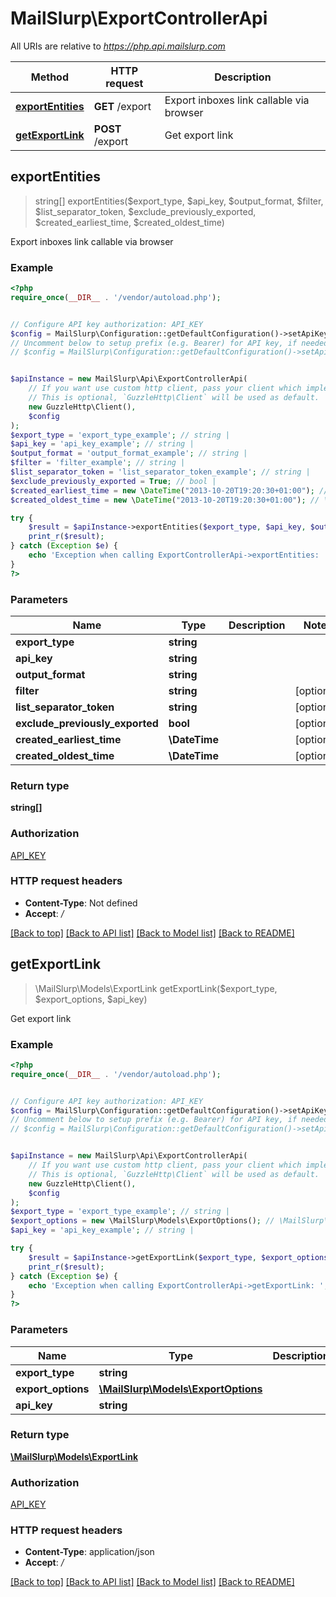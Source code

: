 # MailSlurp\ExportControllerApi

All URIs are relative to *https://php.api.mailslurp.com*

Method | HTTP request | Description
------------- | ------------- | -------------
[**exportEntities**](ExportControllerApi#exportEntities) | **GET** /export | Export inboxes link callable via browser
[**getExportLink**](ExportControllerApi#getExportLink) | **POST** /export | Get export link



## exportEntities

> string[] exportEntities($export_type, $api_key, $output_format, $filter, $list_separator_token, $exclude_previously_exported, $created_earliest_time, $created_oldest_time)

Export inboxes link callable via browser

### Example

```php
<?php
require_once(__DIR__ . '/vendor/autoload.php');


// Configure API key authorization: API_KEY
$config = MailSlurp\Configuration::getDefaultConfiguration()->setApiKey('x-api-key', 'YOUR_API_KEY');
// Uncomment below to setup prefix (e.g. Bearer) for API key, if needed
// $config = MailSlurp\Configuration::getDefaultConfiguration()->setApiKeyPrefix('x-api-key', 'Bearer');


$apiInstance = new MailSlurp\Api\ExportControllerApi(
    // If you want use custom http client, pass your client which implements `GuzzleHttp\ClientInterface`.
    // This is optional, `GuzzleHttp\Client` will be used as default.
    new GuzzleHttp\Client(),
    $config
);
$export_type = 'export_type_example'; // string | 
$api_key = 'api_key_example'; // string | 
$output_format = 'output_format_example'; // string | 
$filter = 'filter_example'; // string | 
$list_separator_token = 'list_separator_token_example'; // string | 
$exclude_previously_exported = True; // bool | 
$created_earliest_time = new \DateTime("2013-10-20T19:20:30+01:00"); // \DateTime | 
$created_oldest_time = new \DateTime("2013-10-20T19:20:30+01:00"); // \DateTime | 

try {
    $result = $apiInstance->exportEntities($export_type, $api_key, $output_format, $filter, $list_separator_token, $exclude_previously_exported, $created_earliest_time, $created_oldest_time);
    print_r($result);
} catch (Exception $e) {
    echo 'Exception when calling ExportControllerApi->exportEntities: ', $e->getMessage(), PHP_EOL;
}
?>
```

### Parameters


Name | Type | Description  | Notes
------------- | ------------- | ------------- | -------------
 **export_type** | **string**|  |
 **api_key** | **string**|  |
 **output_format** | **string**|  |
 **filter** | **string**|  | [optional]
 **list_separator_token** | **string**|  | [optional]
 **exclude_previously_exported** | **bool**|  | [optional]
 **created_earliest_time** | **\DateTime**|  | [optional]
 **created_oldest_time** | **\DateTime**|  | [optional]

### Return type

**string[]**

### Authorization

[API_KEY](../../README#API_KEY)

### HTTP request headers

- **Content-Type**: Not defined
- **Accept**: */*

[[Back to top]](#) [[Back to API list]](../../README#documentation-for-api-endpoints)
[[Back to Model list]](../../README#documentation-for-models)
[[Back to README]](../../README)


## getExportLink

> \MailSlurp\Models\ExportLink getExportLink($export_type, $export_options, $api_key)

Get export link

### Example

```php
<?php
require_once(__DIR__ . '/vendor/autoload.php');


// Configure API key authorization: API_KEY
$config = MailSlurp\Configuration::getDefaultConfiguration()->setApiKey('x-api-key', 'YOUR_API_KEY');
// Uncomment below to setup prefix (e.g. Bearer) for API key, if needed
// $config = MailSlurp\Configuration::getDefaultConfiguration()->setApiKeyPrefix('x-api-key', 'Bearer');


$apiInstance = new MailSlurp\Api\ExportControllerApi(
    // If you want use custom http client, pass your client which implements `GuzzleHttp\ClientInterface`.
    // This is optional, `GuzzleHttp\Client` will be used as default.
    new GuzzleHttp\Client(),
    $config
);
$export_type = 'export_type_example'; // string | 
$export_options = new \MailSlurp\Models\ExportOptions(); // \MailSlurp\Models\ExportOptions | 
$api_key = 'api_key_example'; // string | 

try {
    $result = $apiInstance->getExportLink($export_type, $export_options, $api_key);
    print_r($result);
} catch (Exception $e) {
    echo 'Exception when calling ExportControllerApi->getExportLink: ', $e->getMessage(), PHP_EOL;
}
?>
```

### Parameters


Name | Type | Description  | Notes
------------- | ------------- | ------------- | -------------
 **export_type** | **string**|  |
 **export_options** | [**\MailSlurp\Models\ExportOptions**](../Model/ExportOptions)|  |
 **api_key** | **string**|  | [optional]

### Return type

[**\MailSlurp\Models\ExportLink**](../Model/ExportLink)

### Authorization

[API_KEY](../../README#API_KEY)

### HTTP request headers

- **Content-Type**: application/json
- **Accept**: */*

[[Back to top]](#) [[Back to API list]](../../README#documentation-for-api-endpoints)
[[Back to Model list]](../../README#documentation-for-models)
[[Back to README]](../../README)

